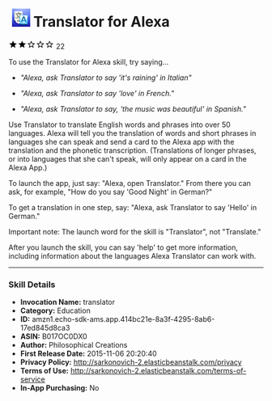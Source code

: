 # &nbsp;<img src="app_icon" alt="Translator for Alexa icon" width="36"> Translator for Alexa
![2 stars](../../../images/ic_star_black_18dp_1x.png)![2 stars](../../../images/ic_star_black_18dp_1x.png)![2 stars](../../../images/ic_star_border_black_18dp_1x.png)![2 stars](../../../images/ic_star_border_black_18dp_1x.png)![2 stars](../../../images/ic_star_border_black_18dp_1x.png) 22

To use the Translator for Alexa skill, try saying...

* *"Alexa, ask Translator to say  'it's raining' in Italian"*

* *"Alexa, ask Translator to say 'love' in French."*

* *"Alexa, ask Translator to say, 'the music was beautiful' in Spanish."*

Use Translator to translate English words and phrases into over 50 languages. Alexa will tell you the translation of words and short phrases in languages she can speak and send a card to the Alexa app with the translation and the phonetic transcription.  (Translations of longer phrases, or into languages that she can't speak, will only appear on a card in the Alexa App.)

To launch the app, just say:  "Alexa, open Translator." From there you can ask, for example, "How do you say 'Good Night' in German?"

To get a translation in one step, say:  "Alexa, ask Translator to say 'Hello' in German."

Important note: The launch word for the skill is "Translator", not "Translate."

After you launch the skill, you can say 'help' to get more information, including information about the languages Alexa Translator can work with.

***

### Skill Details

* **Invocation Name:** translator
* **Category:** Education
* **ID:** amzn1.echo-sdk-ams.app.414bc21e-8a3f-4295-8ab6-17ed845d8ca3
* **ASIN:** B017OC0DX0
* **Author:** Philosophical Creations
* **First Release Date:** 2015-11-06 20:20:40
* **Privacy Policy:** http://sarkonovich-2.elasticbeanstalk.com/privacy
* **Terms of Use:** http://sarkonovich-2.elasticbeanstalk.com/terms-of-service
* **In-App Purchasing:** No
